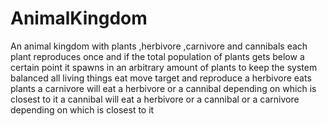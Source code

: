 # AnimalKingdom
An animal kingdom with plants ,herbivore ,carnivore and cannibals
each plant reproduces once and if the total population of plants gets below a certain point it spawns in an arbitrary amount of plants to keep the system balanced
all living things eat move target and reproduce
a herbivore eats plants
a carnivore will eat a herbivore or a cannibal depending on which is closest to it
a cannibal will eat a herbivore or a cannibal or a carnivore depending on which is closest to it
